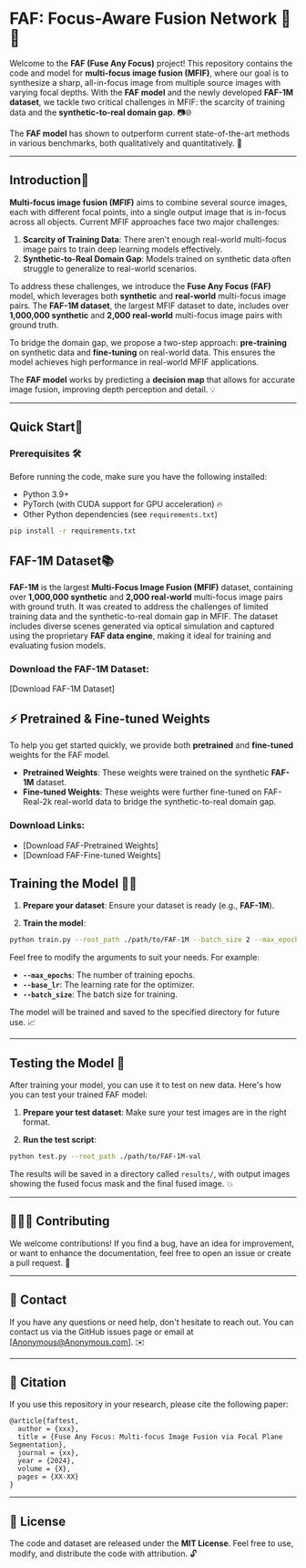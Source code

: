 
# FAF: Focus-Aware Fusion Network 📸✨

Welcome to the **FAF (Fuse Any Focus)** project! This repository contains the code and model for **multi-focus image fusion (MFIF)**, where our goal is to synthesize a sharp, all-in-focus image from multiple source images with varying focal depths. With the **FAF model** and the newly developed **FAF-1M dataset**, we tackle two critical challenges in MFIF: the scarcity of training data and the **synthetic-to-real domain gap**. 📷🌐

The **FAF model** has shown to outperform current state-of-the-art methods in various benchmarks, both qualitatively and quantitatively. 🚀

---

## Introduction🚀 

**Multi-focus image fusion (MFIF)** aims to combine several source images, each with different focal points, into a single output image that is in-focus across all objects. Current MFIF approaches face two major challenges:

1. **Scarcity of Training Data**: There aren't enough real-world multi-focus image pairs to train deep learning models effectively.
2. **Synthetic-to-Real Domain Gap**: Models trained on synthetic data often struggle to generalize to real-world scenarios.

To address these challenges, we introduce the **Fuse Any Focus (FAF)** model, which leverages both **synthetic** and **real-world** multi-focus image pairs. The **FAF-1M dataset**, the largest MFIF dataset to date, includes over **1,000,000 synthetic** and **2,000 real-world** multi-focus image pairs with ground truth.

To bridge the domain gap, we propose a two-step approach: **pre-training** on synthetic data and **fine-tuning** on real-world data. This ensures the model achieves high performance in real-world MFIF applications. 

The **FAF model** works by predicting a **decision map** that allows for accurate image fusion, improving depth perception and detail. 💡



---

## Quick Start🚀 

### Prerequisites 🛠️

Before running the code, make sure you have the following installed:

- Python 3.9+
- PyTorch (with CUDA support for GPU acceleration) 🔥
- Other Python dependencies (see `requirements.txt`)

```bash
pip install -r requirements.txt
```
## FAF-1M Dataset📚 

**FAF-1M** is the largest **Multi-Focus Image Fusion (MFIF)** dataset, containing over **1,000,000 synthetic** and **2,000 real-world** multi-focus image pairs with ground truth. It was created to address the challenges of limited training data and the synthetic-to-real domain gap in MFIF. The dataset includes diverse scenes generated via optical simulation and captured using the proprietary **FAF data engine**, making it ideal for training and evaluating fusion models.

### Download the FAF-1M Dataset:
[Download FAF-1M Dataset]

## ⚡ Pretrained & Fine-tuned Weights

To help you get started quickly, we provide both **pretrained** and **fine-tuned** weights for the FAF model. 

- **Pretrained Weights**: These weights were trained on the synthetic **FAF-1M** dataset.
- **Fine-tuned Weights**: These weights were further fine-tuned on FAF-Real-2k real-world data to bridge the synthetic-to-real domain gap.

### Download Links:
- [Download FAF-Pretrained Weights]
- [Download FAF-Fine-tuned Weights]


## Training the Model 🏋️‍♀️

1. **Prepare your dataset**: Ensure your dataset is ready (e.g., **FAF-1M**).
   
2. **Train the model**:

```bash
python train.py --root_path ./path/to/FAF-1M --batch_size 2 --max_epochs 10 --base_lr 0.000001 --n_gpu 1
```

Feel free to modify the arguments to suit your needs. For example:
- **`--max_epochs`**: The number of training epochs.
- **`--base_lr`**: The learning rate for the optimizer.
- **`--batch_size`**: The batch size for training.

The model will be trained and saved to the specified directory for future use. 📈

---

## Testing the Model 🧪

After training your model, you can use it to test on new data. Here's how you can test your trained FAF model:

1. **Prepare your test dataset**: Make sure your test images are in the right format.

2. **Run the test script**:

```bash
python test.py --root_path ./path/to/FAF-1M-val
```

The results will be saved in a directory called `results/`, with output images showing the fused focus mask and the final fused image. 💥

---
## 🧑‍🤝‍🧑 Contributing

We welcome contributions! If you find a bug, have an idea for improvement, or want to enhance the documentation, feel free to open an issue or create a pull request. 🤗

---

## 💬 Contact

If you have any questions or need help, don't hesitate to reach out. You can contact us via the GitHub issues page or email at [Anonymous@Anonymous.com]. ✉️

---

## 📑 Citation

If you use this repository in your research, please cite the following paper:

```
@article{faftest,
  author = {xxx},
  title = {Fuse Any Focus: Multi-focus Image Fusion via Focal Plane Segmentation},
  journal = {xx},
  year = {2024},
  volume = {X},
  pages = {XX-XX}
}
```

---

## 📂 License

The code and dataset are released under the **MIT License**. Feel free to use, modify, and distribute the code with attribution. 🔓

